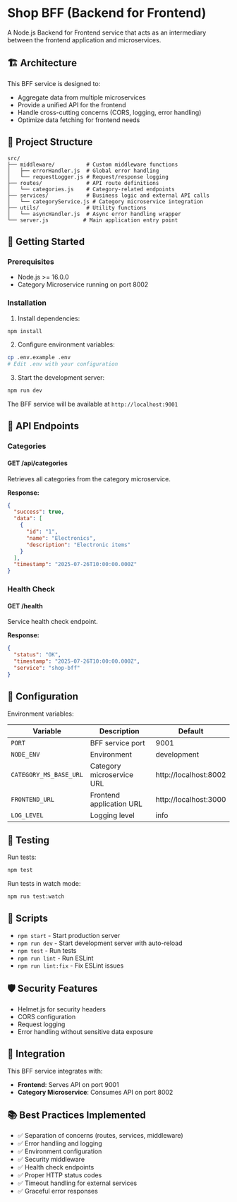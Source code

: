 # Shop BFF (Backend for Frontend)

A Node.js Backend for Frontend service that acts as an intermediary between the frontend application and microservices.

## 🏗️ Architecture

This BFF service is designed to:
- Aggregate data from multiple microservices
- Provide a unified API for the frontend
- Handle cross-cutting concerns (CORS, logging, error handling)
- Optimize data fetching for frontend needs

## 📁 Project Structure

```
src/
├── middleware/          # Custom middleware functions
│   ├── errorHandler.js  # Global error handling
│   └── requestLogger.js # Request/response logging
├── routes/              # API route definitions
│   └── categories.js    # Category-related endpoints
├── services/            # Business logic and external API calls
│   └── categoryService.js # Category microservice integration
├── utils/               # Utility functions
│   └── asyncHandler.js  # Async error handling wrapper
└── server.js           # Main application entry point
```

## 🚀 Getting Started

### Prerequisites
- Node.js >= 16.0.0
- Category Microservice running on port 8002

### Installation

1. Install dependencies:
```bash
npm install
```

2. Configure environment variables:
```bash
cp .env.example .env
# Edit .env with your configuration
```

3. Start the development server:
```bash
npm run dev
```

The BFF service will be available at `http://localhost:9001`

## 📡 API Endpoints

### Categories

#### GET /api/categories
Retrieves all categories from the category microservice.

**Response:**
```json
{
  "success": true,
  "data": [
    {
      "id": "1",
      "name": "Electronics",
      "description": "Electronic items"
    }
  ],
  "timestamp": "2025-07-26T10:00:00.000Z"
}
```

### Health Check

#### GET /health
Service health check endpoint.

**Response:**
```json
{
  "status": "OK",
  "timestamp": "2025-07-26T10:00:00.000Z",
  "service": "shop-bff"
}
```

## 🔧 Configuration

Environment variables:

| Variable | Description | Default |
|----------|-------------|---------|
| `PORT` | BFF service port | 9001 |
| `NODE_ENV` | Environment | development |
| `CATEGORY_MS_BASE_URL` | Category microservice URL | http://localhost:8002 |
| `FRONTEND_URL` | Frontend application URL | http://localhost:3000 |
| `LOG_LEVEL` | Logging level | info |

## 🧪 Testing

Run tests:
```bash
npm test
```

Run tests in watch mode:
```bash
npm run test:watch
```

## 📝 Scripts

- `npm start` - Start production server
- `npm run dev` - Start development server with auto-reload
- `npm test` - Run tests
- `npm run lint` - Run ESLint
- `npm run lint:fix` - Fix ESLint issues

## 🛡️ Security Features

- Helmet.js for security headers
- CORS configuration
- Request logging
- Error handling without sensitive data exposure

## 🔗 Integration

This BFF service integrates with:
- **Frontend**: Serves API on port 9001
- **Category Microservice**: Consumes API on port 8002

## 📚 Best Practices Implemented

- ✅ Separation of concerns (routes, services, middleware)
- ✅ Error handling and logging
- ✅ Environment configuration
- ✅ Security middleware
- ✅ Health check endpoints
- ✅ Proper HTTP status codes
- ✅ Timeout handling for external services
- ✅ Graceful error responses
